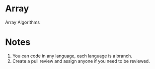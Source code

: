 # Array
Array Algorithms

# Notes
1. You can code in any language, each language is a branch.
2. Create a pull review and assign anyone if you need to be reviewed.
